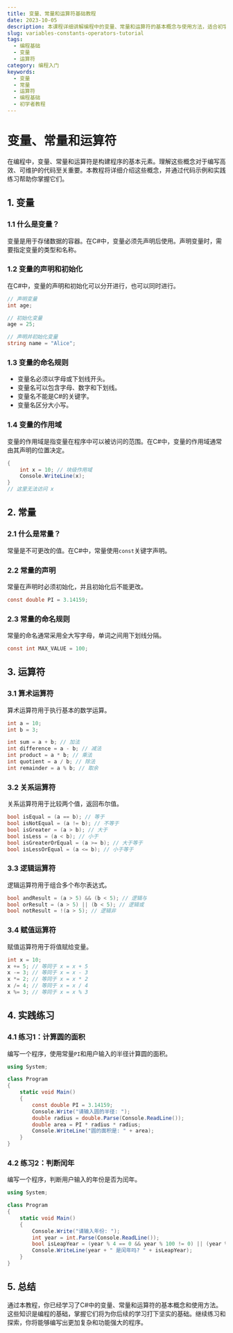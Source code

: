 ```yaml
---
title: 变量、常量和运算符基础教程
date: 2023-10-05
description: 本课程详细讲解编程中的变量、常量和运算符的基本概念与使用方法，适合初学者快速入门。
slug: variables-constants-operators-tutorial
tags:
  - 编程基础
  - 变量
  - 运算符
category: 编程入门
keywords:
  - 变量
  - 常量
  - 运算符
  - 编程基础
  - 初学者教程
---
```


# 变量、常量和运算符

在编程中，变量、常量和运算符是构建程序的基本元素。理解这些概念对于编写高效、可维护的代码至关重要。本教程将详细介绍这些概念，并通过代码示例和实践练习帮助你掌握它们。

## 1. 变量

### 1.1 什么是变量？

变量是用于存储数据的容器。在C#中，变量必须先声明后使用。声明变量时，需要指定变量的类型和名称。

### 1.2 变量的声明和初始化

在C#中，变量的声明和初始化可以分开进行，也可以同时进行。

```csharp
// 声明变量
int age;

// 初始化变量
age = 25;

// 声明并初始化变量
string name = "Alice";
```

### 1.3 变量的命名规则

- 变量名必须以字母或下划线开头。
- 变量名可以包含字母、数字和下划线。
- 变量名不能是C#的关键字。
- 变量名区分大小写。

### 1.4 变量的作用域

变量的作用域是指变量在程序中可以被访问的范围。在C#中，变量的作用域通常由其声明的位置决定。

```csharp
{
    int x = 10; // 块级作用域
    Console.WriteLine(x);
}
// 这里无法访问 x
```

## 2. 常量

### 2.1 什么是常量？

常量是不可更改的值。在C#中，常量使用`const`关键字声明。

### 2.2 常量的声明

常量在声明时必须初始化，并且初始化后不能更改。

```csharp
const double PI = 3.14159;
```

### 2.3 常量的命名规则

常量的命名通常采用全大写字母，单词之间用下划线分隔。

```csharp
const int MAX_VALUE = 100;
```

## 3. 运算符

### 3.1 算术运算符

算术运算符用于执行基本的数学运算。

```csharp
int a = 10;
int b = 3;

int sum = a + b; // 加法
int difference = a - b; // 减法
int product = a * b; // 乘法
int quotient = a / b; // 除法
int remainder = a % b; // 取余
```

### 3.2 关系运算符

关系运算符用于比较两个值，返回布尔值。

```csharp
bool isEqual = (a == b); // 等于
bool isNotEqual = (a != b); // 不等于
bool isGreater = (a > b); // 大于
bool isLess = (a < b); // 小于
bool isGreaterOrEqual = (a >= b); // 大于等于
bool isLessOrEqual = (a <= b); // 小于等于
```

### 3.3 逻辑运算符

逻辑运算符用于组合多个布尔表达式。

```csharp
bool andResult = (a > 5) && (b < 5); // 逻辑与
bool orResult = (a > 5) || (b < 5); // 逻辑或
bool notResult = !(a > 5); // 逻辑非
```

### 3.4 赋值运算符

赋值运算符用于将值赋给变量。

```csharp
int x = 10;
x += 5; // 等同于 x = x + 5
x -= 3; // 等同于 x = x - 3
x *= 2; // 等同于 x = x * 2
x /= 4; // 等同于 x = x / 4
x %= 3; // 等同于 x = x % 3
```

## 4. 实践练习

### 4.1 练习1：计算圆的面积

编写一个程序，使用常量`PI`和用户输入的半径计算圆的面积。

```csharp
using System;

class Program
{
    static void Main()
    {
        const double PI = 3.14159;
        Console.Write("请输入圆的半径: ");
        double radius = double.Parse(Console.ReadLine());
        double area = PI * radius * radius;
        Console.WriteLine("圆的面积是: " + area);
    }
}
```

### 4.2 练习2：判断闰年

编写一个程序，判断用户输入的年份是否为闰年。

```csharp
using System;

class Program
{
    static void Main()
    {
        Console.Write("请输入年份: ");
        int year = int.Parse(Console.ReadLine());
        bool isLeapYear = (year % 4 == 0 && year % 100 != 0) || (year % 400 == 0);
        Console.WriteLine(year + " 是闰年吗? " + isLeapYear);
    }
}
```

## 5. 总结

通过本教程，你已经学习了C#中的变量、常量和运算符的基本概念和使用方法。这些知识是编程的基础，掌握它们将为你后续的学习打下坚实的基础。继续练习和探索，你将能够编写出更加复杂和功能强大的程序。